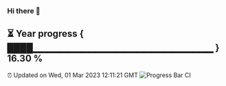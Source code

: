 ### Hi there 👋
⏳ Year progress { ████▁▁▁▁▁▁▁▁▁▁▁▁▁▁▁▁▁▁▁▁▁▁▁▁▁▁ } 16.30 %
---
⏰ Updated on Wed, 01 Mar 2023 12:11:21 GMT
![Progress Bar CI](https://github.com/Moyi321/Moyi321/workflows/Progress%20Bar%20CI/badge.svg)

